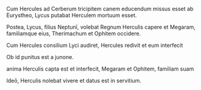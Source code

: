 

Cum Hercules ad Cerberum tricipitem canem educendum missus esset ab Eurystheo, Lycus putabat Herculem mortuum esset.  

Postea, Lycus, filius Neptunī, volebat Regnum Herculis capere et Megaram, familiamque eius, Therimachum et Ophitem occidere.

Cum Hercules consilium Lyci audiret, Hercules redivit et eum interfecit 

Ob id punitus est a junone. 

anima Herculis capta est et interfecit, Megaram et Ophitem, familiam suam

Ideō, Herculis nolebat vivere et datus est in servitium. 

